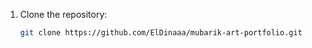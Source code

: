 1. Clone the repository:
   ```bash
   git clone https://github.com/ElDinaaa/mubarik-art-portfolio.git
